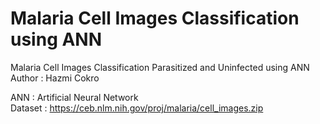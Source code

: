 # Malaria Cell Images Classification using ANN
Malaria Cell Images Classification Parasitized and Uninfected using ANN \
Author : Hazmi Cokro 

ANN : Artificial Neural Network \
Dataset : https://ceb.nlm.nih.gov/proj/malaria/cell_images.zip
